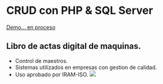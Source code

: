 # CRUD con PHP & SQL Server
[Demo... en proceso](https://github.com/RodrigoLarroca/CRUD_PHP-SQLServer/)


## Libro de actas digital de maquinas. 
+ Control de maestros. 
+ Sistemas utilizados en empresas con gestion de calidad.
+ Uso aprobado por IRAM-ISO.
![](https://raw.githubusercontent.com/RodrigoLarroca/CRUD_PHP-SQLServer/main/crud_phpsql.webp)
